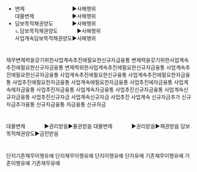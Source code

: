 ﻿<link rel="stylesheet" href="../_res/darkmode.css">

- 변제ㅤㅤㅤㅤㅤㅤㅤㅤㅤㅤ▶<span class="t">사해행위</span>  
  대물변제ㅤㅤㅤㅤㅤㅤㅤㅤ▶<span class="r">사해행위</span>  
- 담보목적채권양도ㅤㅤㅤㅤ▶<span class="r">사해행위</span>  
  ㄴ담보목적채권양도ㅤㅤㅤㅤ▶<span class="r">사해행위</span>  
  사업계속담보목적채권양도▶<span class="t">사해행위</span>  


#
채무변제력을갖기위한사업계속추진에필요한신규자금융통
변제력을갖기위한사업계속추진에필요한신규자금융통
변제력위한사업계속추진에필요한신규자금융통
사업계속추진에필요한신규자금융통
사업계속추진에필요한신규융통
사업계속추진에필요한자금융통
사업추진에필요한자금융통
사업계속에필요한자금융통
사업추진에자금융통
사업계속에자금융통
사업추진자금융통
사업계속자금융통
사업추진신규자금융통
사업계속신규자금융통
사업추진신규자금
사업계속신규자금
사업추진
사업계속
신규자금추가
신규자금추가융통
신규자금융통
자금융통
신규자금

#
대물변제ㅤㅤㅤㅤ▶권리받음▶물권받음
대물변제ㅤㅤㅤㅤ▶권리받음▶채권받음
담보목적채권양도▶금전받음

#
단지기존채무이행유예
단지채무이행유예
단지이행유예
단지유예
기존채무이행유예
기존이행유예
기존채무유예

